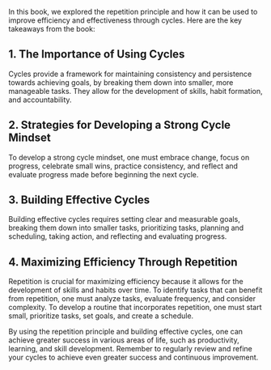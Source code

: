 
In this book, we explored the repetition principle and how it can be used to improve efficiency and effectiveness through cycles. Here are the key takeaways from the book:

1\. The Importance of Using Cycles
---------------------------------

Cycles provide a framework for maintaining consistency and persistence towards achieving goals, by breaking them down into smaller, more manageable tasks. They allow for the development of skills, habit formation, and accountability.

2\. Strategies for Developing a Strong Cycle Mindset
---------------------------------------------------

To develop a strong cycle mindset, one must embrace change, focus on progress, celebrate small wins, practice consistency, and reflect and evaluate progress made before beginning the next cycle.

3\. Building Effective Cycles
----------------------------

Building effective cycles requires setting clear and measurable goals, breaking them down into smaller tasks, prioritizing tasks, planning and scheduling, taking action, and reflecting and evaluating progress.

4\. Maximizing Efficiency Through Repetition
-------------------------------------------

Repetition is crucial for maximizing efficiency because it allows for the development of skills and habits over time. To identify tasks that can benefit from repetition, one must analyze tasks, evaluate frequency, and consider complexity. To develop a routine that incorporates repetition, one must start small, prioritize tasks, set goals, and create a schedule.

By using the repetition principle and building effective cycles, one can achieve greater success in various areas of life, such as productivity, learning, and skill development. Remember to regularly review and refine your cycles to achieve even greater success and continuous improvement.

